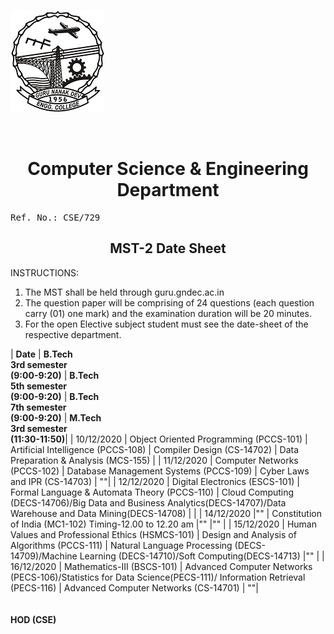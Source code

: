 ![Display picture](gneLogo.jpg)
<center>
<br/> <h1>Computer Science & Engineering Department</h1>
</center>

<pre>Ref. No.: CSE/729                                            Dated: 4.12.2020</pre>

<center><h2>MST-2 Date Sheet</h2></center>

INSTRUCTIONS:
1.	The MST shall be held through guru.gndec.ac.in
2.	The question paper will be comprising of 24 questions (each question carry (01) one mark) and the examination duration will be 20 minutes.
3.	For the open Elective subject student must see the date-sheet of the respective department.

| **Date** | **B.Tech <br/>3rd semester<br/>(9:00-9:20)** | **B.Tech <br/>5th semester <br/>(9:00-9:20)** | **B.Tech <br/>7th semester <br/>(9:00-9:20)** | **M.Tech <br/>3rd semester <br/>(11:30-11:50)**|
| 10/12/2020 | Object Oriented Programming (PCCS-101) | Artificial Intelligence (PCCS-108) | Compiler Design (CS-14702) | Data Preparation & Analysis (MCS-155) |
| 11/12/2020 | Computer Networks (PCCS-102) | Database Management Systems (PCCS-109) | Cyber Laws and IPR (CS-14703) | ""|
| 12/12/2020 | Digital Electronics (ESCS-101) | Formal Language & Automata Theory (PCCS-110) | Cloud Computing (DECS-14706)/Big Data and Business Analytics(DECS-14707)/Data Warehouse and Data Mining(DECS-14708) | |
| 14/12/2020 |"" | Constitution of India (MC1-102) Timing-12.00 to 12.20 am |"" |"" |
| 15/12/2020 | Human Values and Professional Ethics (HSMCS-101) | Design and Analysis of Algorithms (PCCS-111) | Natural Language Processing (DECS-14709)/Machine Learning (DECS-14710)/Soft Computing(DECS-14713) |"" |
| 16/12/2020 | Mathematics-III (BSCS-101) | Advanced Computer Networks (PECS-106)/Statistics for Data Science(PECS-111)/ Information Retrieval (PECS-116) | Advanced Computer Networks (CS-14701) | ""|
<br/><br/><br/>
**HOD (CSE)**


		
	

	

